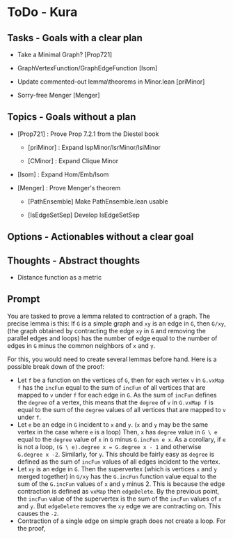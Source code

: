 # ToDo - Kura

## Tasks - Goals with a clear plan

- Take a Minimal Graph? [Prop721]

- GraphVertexFunction/GraphEdgeFunction [Isom]

- Update commented-out lemma\theorems in Minor.lean [priMinor]

- Sorry-free Menger [Menger]

## Topics - Goals without a plan

- [Prop721] : Prove Prop 7.2.1 from the Diestel book

  - [priMinor] : Expand IspMinor/IsrMinor/IsiMinor
  
  - [CMinor] : Expand Clique Minor

- [Isom] : Expand Hom/Emb/Isom

- [Menger] : Prove Menger's theorem

  - [PathEnsemble] Make PathEnsemble.lean usable

  - [IsEdgeSetSep] Develop IsEdgeSetSep

## Options - Actionables without a clear goal

## Thoughts - Abstract thoughts

- Distance function as a metric


## Prompt

You are tasked to prove a lemma related to contraction of a graph.
The precise lemma is this:
If `G` is a simple graph and `xy` is an edge in `G`, then `G/xy`, (the graph obtained by contracting the edge `xy` in `G` and removing the parallel edges and loops) has the number of edge equal to the number of edges in `G` minus the common neighbors of `x` and `y`.

For this, you would need to create several lemmas before hand. Here is a possible break down of the proof:
- Let `f` be a function on the vertices of `G`, then for each vertex `v` in `G.vxMap f` has the `incFun` equal to the sum of `incFun` of all vertices that are mapped to `v` under `f` for each edge in `G`. As the sum of `incFun` defines the `degree` of a vertex, this means that the `degree` of `v` in `G.vxMap f` is equal to the sum of the `degree` values of all vertices that are mapped to `v` under `f`.
- Let `e` be an edge in `G` incident to `x` and `y`. (`x` and `y` may be the same vertex in the case where `e` is a loop) Then, `x` has `degree` value in `G \ e` equal to the `degree` value of `x` in `G` minus `G.incFun e x`. As a corollary, if `e` is not a loop, `(G \ e).degree x = G.degree x - 1` and otherwise `G.degree x -2`. Similarly, for `y`. This should be fairly easy as `degree` is defined as the sum of `incFun` values of all edges incident to the vertex.
- Let `xy` is an edge in `G`. Then the supervertex (which is vertices `x` and `y` merged together) in `G/xy` has the `G.incFun` function value equal to the sum of the `G.incFun` values of `x` and `y` minus 2. 
This is because the edge contraction is defined as `vxMap` then `edgeDelete`.
By the previous point, the `incFun` value of the supervertex is the sum of the `incFun` values of `x` and `y`. But `edgeDelete` removes the `xy` edge we are contracting on. This causes the `-2`.
- Contraction of a single edge on simple graph does not create a loop.
  For the proof, 